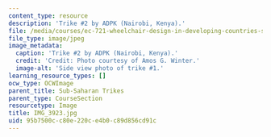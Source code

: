 ```yaml
---
content_type: resource
description: 'Trike #2 by ADPK (Nairobi, Kenya).'
file: /media/courses/ec-721-wheelchair-design-in-developing-countries-spring-2009/95b7500cc80e220ce4b0c89d856cd91c_IMG_3923.jpg
file_type: image/jpeg
image_metadata:
  caption: 'Trike #2 by ADPK (Nairobi, Kenya).'
  credit: 'Credit: Photo courtesy of Amos G. Winter.'
  image-alt: 'Side view photo of trike #1.'
learning_resource_types: []
ocw_type: OCWImage
parent_title: Sub-Saharan Trikes
parent_type: CourseSection
resourcetype: Image
title: IMG_3923.jpg
uid: 95b7500c-c80e-220c-e4b0-c89d856cd91c
---
```

